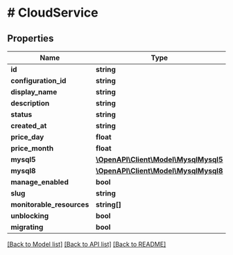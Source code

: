 # # CloudService

## Properties

Name | Type | Description | Notes
------------ | ------------- | ------------- | -------------
**id** | **string** |  | [optional]
**configuration_id** | **string** |  | [optional]
**display_name** | **string** |  | [optional]
**description** | **string** |  | [optional]
**status** | **string** |  | [optional]
**created_at** | **string** |  | [optional]
**price_day** | **float** |  | [optional]
**price_month** | **float** |  | [optional]
**mysql5** | [**\OpenAPI\Client\Model\MysqlMysql5**](MysqlMysql5.md) |  | [optional]
**mysql8** | [**\OpenAPI\Client\Model\MysqlMysql8**](MysqlMysql8.md) |  | [optional]
**manage_enabled** | **bool** |  | [optional]
**slug** | **string** |  | [optional]
**monitorable_resources** | **string[]** |  | [optional]
**unblocking** | **bool** |  | [optional]
**migrating** | **bool** |  | [optional]

[[Back to Model list]](../../README.md#models) [[Back to API list]](../../README.md#endpoints) [[Back to README]](../../README.md)
